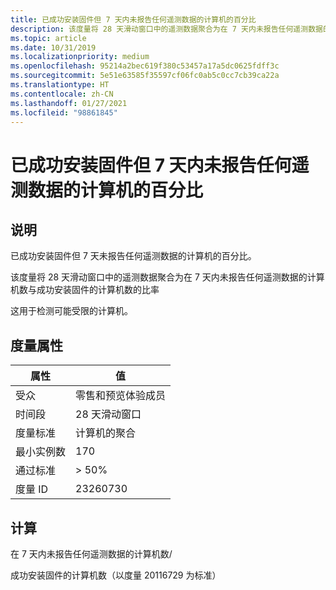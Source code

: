 ```yaml
---
title: 已成功安装固件但 7 天内未报告任何遥测数据的计算机的百分比
description: 该度量将 28 天滑动窗口中的遥测数据聚合为在 7 天内未报告任何遥测数据的计算机数与成功安装固件的计算机数的比率
ms.topic: article
ms.date: 10/31/2019
ms.localizationpriority: medium
ms.openlocfilehash: 95214a2bec619f380c53457a17a5dc0625fdff3c
ms.sourcegitcommit: 5e51e63585f35597cf06fc0ab5c0cc7cb39ca22a
ms.translationtype: HT
ms.contentlocale: zh-CN
ms.lasthandoff: 01/27/2021
ms.locfileid: "98861845"
---
```

# <a name="percent-of-machines-that-successfully-installed-firmware-and-have-seen-no-heartbeat-within-7-days"></a>已成功安装固件但 7 天内未报告任何遥测数据的计算机的百分比

## <a name="description"></a>说明

已成功安装固件但 7 天未报告任何遥测数据的计算机的百分比。   

该度量将 28 天滑动窗口中的遥测数据聚合为在 7 天内未报告任何遥测数据的计算机数与成功安装固件的计算机数的比率

这用于检测可能受限的计算机。 

## <a name="measure-attributes"></a>度量属性

|属性|值|
|----|----|
|受众 |零售和预览体验成员|
|时间段 |28 天滑动窗口|
|度量标准 |计算机的聚合|
|最小实例数 |170|
|通过标准 |> 50%|
|度量 ID |23260730|

## <a name="calculation"></a>计算

在 7 天内未报告任何遥测数据的计算机数/

成功安装固件的计算机数（以度量 20116729 为标准）

